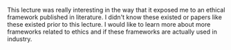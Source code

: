 This lecture was really interesting in the way that it exposed me to an ethical framework published in literature. I didn't know these existed or papers like these existed prior to this lecture. I would like to learn more about more frameworks related to ethics and if these frameworks are actually used in industry.
